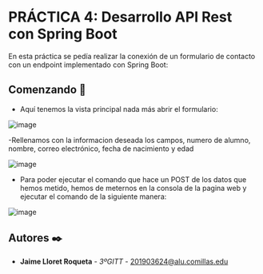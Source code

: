# PRÁCTICA 4: Desarrollo API Rest con Spring Boot

En esta práctica se pedía realizar la conexión de un formulario de contacto con un endpoint implementado con Spring Boot:

## Comenzando 🚀
- Aquí tenemos la vista principal nada más abrir el formulario: 

![image](https://user-images.githubusercontent.com/56218777/231207533-f7039dbc-0fc3-4575-aa21-1c46ced5fdc0.png)

-Rellenamos con la informacion deseada los campos, numero de alumno, nombre, correo electrónico, fecha de nacimiento y edad

![image](https://user-images.githubusercontent.com/56218777/231208003-bd8da87b-c925-42a0-af69-87198cc3e357.png)
 
 - Para poder ejecutar el comando que hace un POST de los datos que hemos metido, hemos de meternos en la consola de la pagina web y ejecutar el comando de la siguiente manera:
 
 ![image](https://user-images.githubusercontent.com/56218777/231208654-1ddb5d8c-bdd9-40d9-bec7-a63f6e367c16.png)


## Autores ✒️

* **Jaime Lloret Roqueta** - *3ºGITT* - 201903624@alu.comillas.edu
